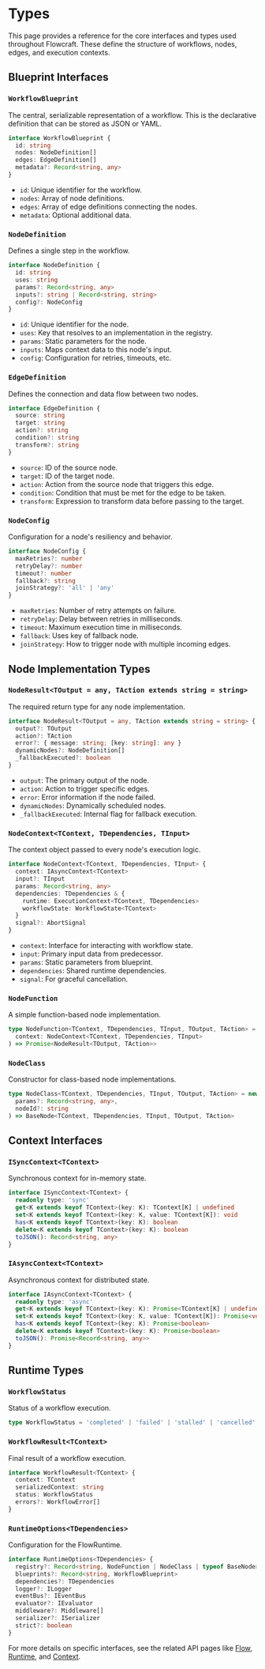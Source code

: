 # Types

This page provides a reference for the core interfaces and types used throughout Flowcraft. These define the structure of workflows, nodes, edges, and execution contexts.

## Blueprint Interfaces

### `WorkflowBlueprint`

The central, serializable representation of a workflow. This is the declarative definition that can be stored as JSON or YAML.

```typescript
interface WorkflowBlueprint {
  id: string
  nodes: NodeDefinition[]
  edges: EdgeDefinition[]
  metadata?: Record<string, any>
}
```

- `id`: Unique identifier for the workflow.
- `nodes`: Array of node definitions.
- `edges`: Array of edge definitions connecting the nodes.
- `metadata`: Optional additional data.

### `NodeDefinition`

Defines a single step in the workflow.

```typescript
interface NodeDefinition {
  id: string
  uses: string
  params?: Record<string, any>
  inputs?: string | Record<string, string>
  config?: NodeConfig
}
```

- `id`: Unique identifier for the node.
- `uses`: Key that resolves to an implementation in the registry.
- `params`: Static parameters for the node.
- `inputs`: Maps context data to this node's input.
- `config`: Configuration for retries, timeouts, etc.

### `EdgeDefinition`

Defines the connection and data flow between two nodes.

```typescript
interface EdgeDefinition {
  source: string
  target: string
  action?: string
  condition?: string
  transform?: string
}
```

- `source`: ID of the source node.
- `target`: ID of the target node.
- `action`: Action from the source node that triggers this edge.
- `condition`: Condition that must be met for the edge to be taken.
- `transform`: Expression to transform data before passing to the target.

### `NodeConfig`

Configuration for a node's resiliency and behavior.

```typescript
interface NodeConfig {
  maxRetries?: number
  retryDelay?: number
  timeout?: number
  fallback?: string
  joinStrategy?: 'all' | 'any'
}
```

- `maxRetries`: Number of retry attempts on failure.
- `retryDelay`: Delay between retries in milliseconds.
- `timeout`: Maximum execution time in milliseconds.
- `fallback`: Uses key of fallback node.
- `joinStrategy`: How to trigger node with multiple incoming edges.

## Node Implementation Types

### `NodeResult<TOutput = any, TAction extends string = string>`

The required return type for any node implementation.

```typescript
interface NodeResult<TOutput = any, TAction extends string = string> {
  output?: TOutput
  action?: TAction
  error?: { message: string; [key: string]: any }
  dynamicNodes?: NodeDefinition[]
  _fallbackExecuted?: boolean
}
```

- `output`: The primary output of the node.
- `action`: Action to trigger specific edges.
- `error`: Error information if the node failed.
- `dynamicNodes`: Dynamically scheduled nodes.
- `_fallbackExecuted`: Internal flag for fallback execution.

### `NodeContext<TContext, TDependencies, TInput>`

The context object passed to every node's execution logic.

```typescript
interface NodeContext<TContext, TDependencies, TInput> {
  context: IAsyncContext<TContext>
  input?: TInput
  params: Record<string, any>
  dependencies: TDependencies & {
    runtime: ExecutionContext<TContext, TDependencies>
    workflowState: WorkflowState<TContext>
  }
  signal?: AbortSignal
}
```

- `context`: Interface for interacting with workflow state.
- `input`: Primary input data from predecessor.
- `params`: Static parameters from blueprint.
- `dependencies`: Shared runtime dependencies.
- `signal`: For graceful cancellation.

### `NodeFunction`

A simple function-based node implementation.

```typescript
type NodeFunction<TContext, TDependencies, TInput, TOutput, TAction> = (
  context: NodeContext<TContext, TDependencies, TInput>
) => Promise<NodeResult<TOutput, TAction>>
```

### `NodeClass`

Constructor for class-based node implementations.

```typescript
type NodeClass<TContext, TDependencies, TInput, TOutput, TAction> = new (
  params?: Record<string, any>,
  nodeId?: string
) => BaseNode<TContext, TDependencies, TInput, TOutput, TAction>
```

## Context Interfaces

### `ISyncContext<TContext>`

Synchronous context for in-memory state.

```typescript
interface ISyncContext<TContext> {
  readonly type: 'sync'
  get<K extends keyof TContext>(key: K): TContext[K] | undefined
  set<K extends keyof TContext>(key: K, value: TContext[K]): void
  has<K extends keyof TContext>(key: K): boolean
  delete<K extends keyof TContext>(key: K): boolean
  toJSON(): Record<string, any>
}
```

### `IAsyncContext<TContext>`

Asynchronous context for distributed state.

```typescript
interface IAsyncContext<TContext> {
  readonly type: 'async'
  get<K extends keyof TContext>(key: K): Promise<TContext[K] | undefined>
  set<K extends keyof TContext>(key: K, value: TContext[K]): Promise<void>
  has<K extends keyof TContext>(key: K): Promise<boolean>
  delete<K extends keyof TContext>(key: K): Promise<boolean>
  toJSON(): Promise<Record<string, any>>
}
```

## Runtime Types

### `WorkflowStatus`

Status of a workflow execution.

```typescript
type WorkflowStatus = 'completed' | 'failed' | 'stalled' | 'cancelled' | 'awaiting'
```

### `WorkflowResult<TContext>`

Final result of a workflow execution.

```typescript
interface WorkflowResult<TContext> {
  context: TContext
  serializedContext: string
  status: WorkflowStatus
  errors?: WorkflowError[]
}
```

### `RuntimeOptions<TDependencies>`

Configuration for the FlowRuntime.

```typescript
interface RuntimeOptions<TDependencies> {
  registry?: Record<string, NodeFunction | NodeClass | typeof BaseNode>
  blueprints?: Record<string, WorkflowBlueprint>
  dependencies?: TDependencies
  logger?: ILogger
  eventBus?: IEventBus
  evaluator?: IEvaluator
  middleware?: Middleware[]
  serializer?: ISerializer
  strict?: boolean
}
```

For more details on specific interfaces, see the related API pages like [Flow](/api/flow), [Runtime](/api/runtime), and [Context](/api/context).